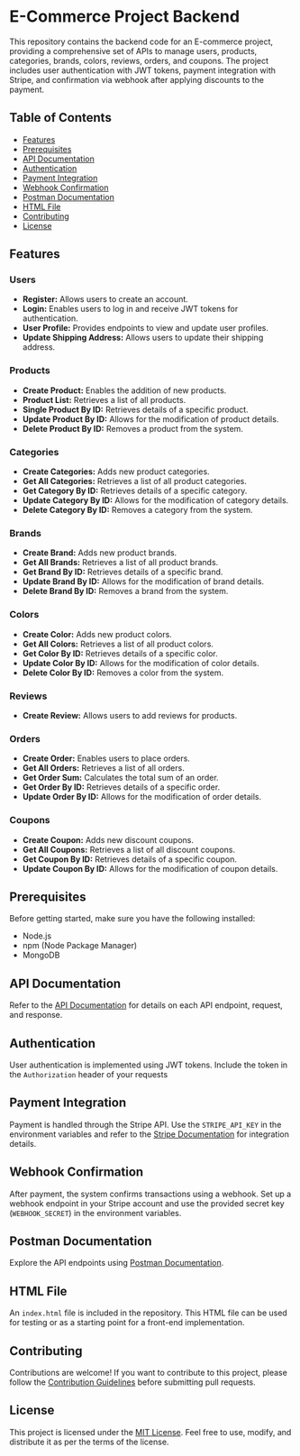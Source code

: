 # E-Commerce Project Backend

This repository contains the backend code for an E-commerce project, providing a comprehensive set of APIs to manage users, products, categories, brands, colors, reviews, orders, and coupons. The project includes user authentication with JWT tokens, payment integration with Stripe, and confirmation via webhook after applying discounts to the payment.

## Table of Contents

- [Features](#features)
- [Prerequisites](#prerequisites)
- [API Documentation](#api-documentation)
- [Authentication](#authentication)
- [Payment Integration](#payment-integration)
- [Webhook Confirmation](#webhook-confirmation)
- [Postman Documentation](#postman-documentation)
- [HTML File](#html-file)
- [Contributing](#contributing)
- [License](#license)

## Features

### Users
- **Register:** Allows users to create an account.
- **Login:** Enables users to log in and receive JWT tokens for authentication.
- **User Profile:** Provides endpoints to view and update user profiles.
- **Update Shipping Address:** Allows users to update their shipping address.

### Products
- **Create Product:** Enables the addition of new products.
- **Product List:** Retrieves a list of all products.
- **Single Product By ID:** Retrieves details of a specific product.
- **Update Product By ID:** Allows for the modification of product details.
- **Delete Product By ID:** Removes a product from the system.

### Categories
- **Create Categories:** Adds new product categories.
- **Get All Categories:** Retrieves a list of all product categories.
- **Get Category By ID:** Retrieves details of a specific category.
- **Update Category By ID:** Allows for the modification of category details.
- **Delete Category By ID:** Removes a category from the system.

### Brands
- **Create Brand:** Adds new product brands.
- **Get All Brands:** Retrieves a list of all product brands.
- **Get Brand By ID:** Retrieves details of a specific brand.
- **Update Brand By ID:** Allows for the modification of brand details.
- **Delete Brand By ID:** Removes a brand from the system.

### Colors
- **Create Color:** Adds new product colors.
- **Get All Colors:** Retrieves a list of all product colors.
- **Get Color By ID:** Retrieves details of a specific color.
- **Update Color By ID:** Allows for the modification of color details.
- **Delete Color By ID:** Removes a color from the system.

### Reviews
- **Create Review:** Allows users to add reviews for products.

### Orders
- **Create Order:** Enables users to place orders.
- **Get All Orders:** Retrieves a list of all orders.
- **Get Order Sum:** Calculates the total sum of an order.
- **Get Order By ID:** Retrieves details of a specific order.
- **Update Order By ID:** Allows for the modification of order details.

### Coupons
- **Create Coupon:** Adds new discount coupons.
- **Get All Coupons:** Retrieves a list of all discount coupons.
- **Get Coupon By ID:** Retrieves details of a specific coupon.
- **Update Coupon By ID:** Allows for the modification of coupon details.

## Prerequisites

Before getting started, make sure you have the following installed:

- Node.js
- npm (Node Package Manager)
- MongoDB

## API Documentation

Refer to the [API Documentation](docs/api.md) for details on each API endpoint, request, and response.

## Authentication

User authentication is implemented using JWT tokens. Include the token in the `Authorization` header of your requests


## Payment Integration

Payment is handled through the Stripe API. Use the `STRIPE_API_KEY` in the environment variables and refer to the [Stripe Documentation](https://stripe.com/docs) for integration details.

## Webhook Confirmation

After payment, the system confirms transactions using a webhook. Set up a webhook endpoint in your Stripe account and use the provided secret key (`WEBHOOK_SECRET`) in the environment variables.

## Postman Documentation

Explore the API endpoints using [Postman Documentation](https://documenter.getpostman.com/view/26931476/2s9YeBdszf).

## HTML File

An `index.html` file is included in the repository. This HTML file can be used for testing or as a starting point for a front-end implementation.

## Contributing

Contributions are welcome! If you want to contribute to this project, please follow the [Contribution Guidelines](CONTRIBUTING.md) before submitting pull requests.

## License

This project is licensed under the [MIT License](LICENSE). Feel free to use, modify, and distribute it as per the terms of the license.

